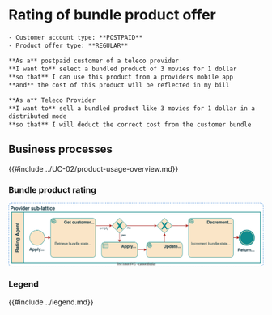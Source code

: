 # Rating of bundle product offer

```admonish abstract title="Pertaining to"
- Customer account type: **POSTPAID**
- Product offer type: **REGULAR**
```

```admonish example title="Use case"
**As a** postpaid customer of a teleco provider  
**I want to** select a bundled product of 3 movies for 1 dollar  
**so that** I can use this product from a providers mobile app  
**and** the cost of this product will be reflected in my bill  
```

```admonish example title="Use case"
**As a** Teleco Provider  
**I want to** sell a bundled product like 3 movies for 1 dollar in a distributed mode  
**so that** I will deduct the correct cost from the customer bundle  
```

## Business processes

{{#include ../UC-02/product-usage-overview.md}}

### Bundle product rating

![Diagram depicting the rating process of a bundle product](./rating-bpm.svg)

### Legend

{{#include ../legend.md}}
